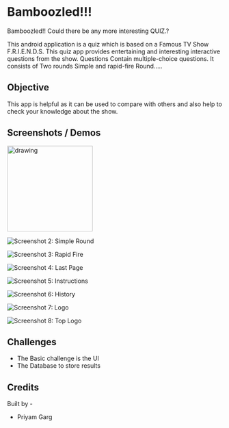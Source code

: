 # Bamboozled!!!

Bamboozled!! Could there be any more interesting QUIZ.?

This android application is a quiz which is based on a Famous TV Show F.R.I.E.N.D.S. This quiz app provides entertaining and interesting interactive questions from the show. Questions Contain multiple-choice questions. It consists of Two rounds Simple and rapid-fire Round…..

## Objective

This app is helpful as it can be used to compare with others and also help to check your knowledge about the show.

## Screenshots / Demos

<img src="img/img1.png" alt="drawing" width="200"/>

![Screenshot 2: Simple Round](img/img2.png)

![Screenshot 3: Rapid Fire](img/img3.png)

![Screenshot 4: Last Page](img/img4.png)

![Screenshot 5: Instructions](img/img5.png)

![Screenshot 6: History](img/img6.png)

![Screenshot 7: Logo](img/img7.png)

![Screenshot 8: Top Logo](img/img8.png)

## Challenges

- The Basic challenge is the UI
- The Database to store results

## Credits 

Built by - 
 - Priyam Garg
